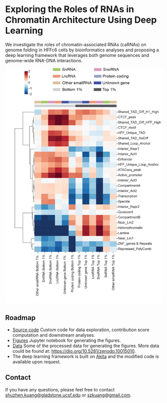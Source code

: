 # Exploring the Roles of RNAs in Chromatin Architecture Using Deep Learning
We investigate the roles of chromatin-associated RNAs (caRNAs) on genome folding in HFFc6 cells by bioinformatics analyses and proposing a deep learning framework that leverages both genome sequences and genome-wide RNA-DNA interactions. 

![plot](Image/Figure5B.png)

## Roadmap
- [Source code](/Code) Custom code for data exploration, contribution score computation and downstream analyses.
- [Figures](/Code/CaRNAs_in_Chromatin_Architecture_Figures.ipynb) Jupyter notebook for generating the figures.
- [Data](/Data) Some of the processed data for generating the figures. More data could be found at: https://dio.org/10.5281/zenodo.10015010.
- The deep learning framework is built on [Akita](https://github.com/calico/basenji/tree/master/manuscripts/akita) and the modified code is available upon request.

## Contact
If you have any questions, please feel free to contact shuzhen.kuang@gladstone.ucsf.edu or szkuang@gmail.com.


